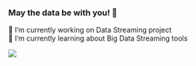 ### May the data be with you! 👋

 🔭 I’m currently working on Data Streaming project   
 🌱 I’m currently learning about Big Data Streaming tools

 ![](https://komarev.com/ghpvc/?username=chayansraj&color=green)

<!--
**chayansraj/chayansraj** is a ✨ _special_ ✨ repository because its `README.md` (this file) appears on your GitHub profile.

Here are some ideas to get you started:


- 👯 I’m looking to collaborate on ...
- 🤔 I’m looking for help with ...
- 💬 Ask me about ...
- 📫 How to reach me: ...
- 😄 Pronouns: ...
- ⚡ Fun fact: ...
-->
